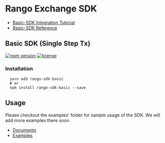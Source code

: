 # Rango Exchange SDK

- [Basic-SDK Integration Tutorial](https://docs.rango.exchange/integration-quick-start/overview)
- [Basic-SDK Reference](https://docs.rango.exchange/api-integration/rango-api/basic-api-single-tx)

## Basic SDK (Single Step Tx)

[![npm version](https://badge.fury.io/js/rango-sdk-basic.svg)](https://badge.fury.io/js/rango-sdk-basic)
[![license](https://img.shields.io/badge/License-GPLv3-blue.svg)](https://github.com/rango-exchange/rango-sdk/blob/master/LICENSE)

### Installation

```shell
  yarn add rango-sdk-basic
  # or
  npm install rango-sdk-basic --save
```

## Usage

Please checkout the examples' folder for sample usage of the SDK. We will add more examples there soon.

- [Documents](https://docs.rango.exchange/integration/overview)
- [Examples](https://github.com/rango-exchange/rango-sdk/tree/master/examples/basic/)

